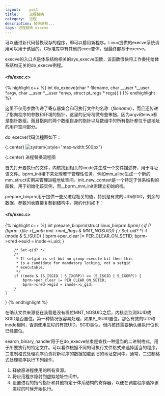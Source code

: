 ```yaml
---
layout:    post
title:     进程替换
category:  进程
description: 替换进程...
tags: 进程替换 execve
---
```

可以通过新代码替换现存的程序，即可以启用新程序。Linux提供的execve系统调用可以用于该目的。C标准库中有其他的exec变体，但最终都基于execve。

execve的入口点是体系结构相关的sys\_execve函数，该函数很快将工作委托给体系结构无关的do\_execve例程。

#### <fs/exec.c> ####

{% highlight c++ %}
int do_execve(char * filename,
    char __user *__user *argv,
    char __user *__user *envp,
    struct pt_regs * regs){
}
{% endhighlight %}

这里不仅用参数传递了寄存器集合和可执行文件的名称（*filename*），而且还传递了指向程序的参数和环境的指针，这里的记号稍微有些笨拙，因为argv和envp都是指针数组，而且指向的两个数组自身的指针以及数组中的所有指针都位于虚地址的用户空间部分。

do_execve代码流程图如下：

{:.center}
![system](/blog/images/execve.png){:style="max-width:500px"}

{:.center}
进程替换流程图

首先打开要执行的文件，内核找到相关的inode并生成一个文件描述符，用于寻址该文件。bprm\_init接下来处理若干管理性任务，例如mm\_alloc生成一个新的mm\_struct实例来管理进程地址空间。init\_new\_context是一个特定于体系结构的函数，用于初始化该实例，而\_\_bprm\_mm\_init则建立初始的栈。

prepare_binprm用于提供一些父进程相关的值，特别是有效的UID和GID，剩余的数据，参数列表直接复制到结构中。简约代码如下：

#### <fs/exec.c> ####

{% highlight c++ %}
int prepare_binprm(struct linux_binprm *bprm)
{
    if (!(bprm->file->f_path.mnt->mnt_flags & MNT_NOSUID)) {
        /* Set-uid? */
        if (mode & S_ISUID) {
            bprm->per_clear |= PER_CLEAR_ON_SETID;
            bprm->cred->euid = inode->i_uid;
        }

        /* Set-gid? */
        /*
         * If setgid is set but no group execute bit then this
         * is a candidate for mandatory locking, not a setgid
         * executable.
         */
        if ((mode & (S_ISGID | S_IXGRP)) == (S_ISGID | S_IXGRP)) {
            bprm->per_clear |= PER_CLEAR_ON_SETID;
            bprm->cred->egid = inode->i_gid;
        }
    }
}
{% endhighlight %}

在确认文件来源卷在装载是没有置位MNT\_NOSUID之后，内核会监测SUID或SGID是否置位。第一种情况很容易处理，如果S\_ISUID置位，那么有效的UID和inode相同，否则使用进程的有效UID。SGID类似，但内核还需要确认组执行位也已经置位。

search\_binary\_handler用于在do\_execve结束是查找一种适当的二进制格式，用于所要执行的特定文件。可以看作根据不同的可执行文件格式来选择适当的程序。二进制格式处理程序负责将新程序的数据加载到旧的地址空间中。通常，二进制格式处理程序执行下列操作。

1. 释放原进程使用的所有资源。
2. 将应用程序隐射到虚拟地址空间中。
3. 设置进程的指令指针和其他特定于体系结构的寄存器，以便在调度程序选择该进程的时候开始执行。